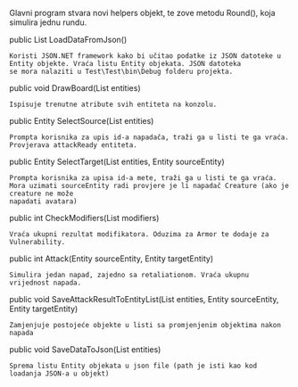 ﻿Glavni program stvara novi helpers objekt, te zove metodu Round(), koja simulira jednu rundu.

public List<Entity> LoadDataFromJson()
	
	Koristi JSON.NET framework kako bi učitao podatke iz JSON datoteke u Entity objekte. Vraća listu Entity objekata. JSON datoteka
	se mora nalaziti u Test\Test\bin\Debug folderu projekta.


public void DrawBoard(List<Entity> entities)
	
	Ispisuje trenutne atribute svih entiteta na konzolu. 


public Entity SelectSource(List<Entity> entities)
	
	Prompta korisnika za upis id-a napadača, traži ga u listi te ga vraća. Provjerava attackReady entiteta.


public Entity SelectTarget(List<Entity> entities, Entity sourceEntity)
	
	Prompta korisnika za upisa id-a mete, traži ga u listi te ga vraća. Mora uzimati sourceEntity radi provjere je li napadač Creature (ako je creature ne može
	napadati avatara)


public int CheckModifiers(List<Modifiers> modifiers)
	
	Vraća ukupni rezultat modifikatora. Oduzima za Armor te dodaje za Vulnerability.


public int Attack(Entity sourceEntity, Entity targetEntity)

	Simulira jedan napad, zajedno sa retaliationom. Vraća ukupnu vrijednost napada.


public void SaveAttackResultToEntityList(List<Entity> entities, Entity sourceEntity, Entity targetEntity)
	
	Zamjenjuje postojeće objekte u listi sa promjenjenim objektima nakon napada
	

public void SaveDataToJson(List<Entity> entities)
	
	Sprema listu Entity objekata u json file (path je isti kao kod loadanja JSON-a u objekt)
